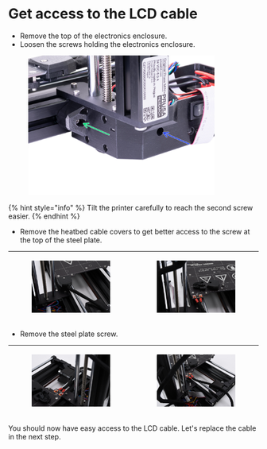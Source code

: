 # Get access to the LCD cable

* Remove the top of the electronics enclosure.
* Loosen the screws holding the electronics enclosure.

<figure><img src="../../.gitbook/assets/ce9ee035275c7ac8_painted.jpeg" alt="" width="375"><figcaption></figcaption></figure>

{% hint style="info" %}
Tilt the printer carefully to reach the second screw easier.
{% endhint %}

* Remove the heatbed cable covers to get better access to the screw at the top of the steel plate.

| <p></p><div><figure><img src="../../.gitbook/assets/DSC_7042.JPG" alt=""><figcaption></figcaption></figure></div> | <p></p><div><figure><img src="../../.gitbook/assets/DSC_7043.JPG" alt=""><figcaption></figcaption></figure></div> |
| ----------------------------------------------------------------------------------------------------------------- | ----------------------------------------------------------------------------------------------------------------- |

* Remove the steel plate screw.

| <p></p><div><figure><img src="../../.gitbook/assets/DSC_7044.JPG" alt=""><figcaption></figcaption></figure></div> | <p></p><div><figure><img src="../../.gitbook/assets/DSC_7045.JPG" alt=""><figcaption></figcaption></figure></div> |
| ----------------------------------------------------------------------------------------------------------------- | ----------------------------------------------------------------------------------------------------------------- |

You should now have easy access to the LCD cable. Let's replace the cable in the next step.
